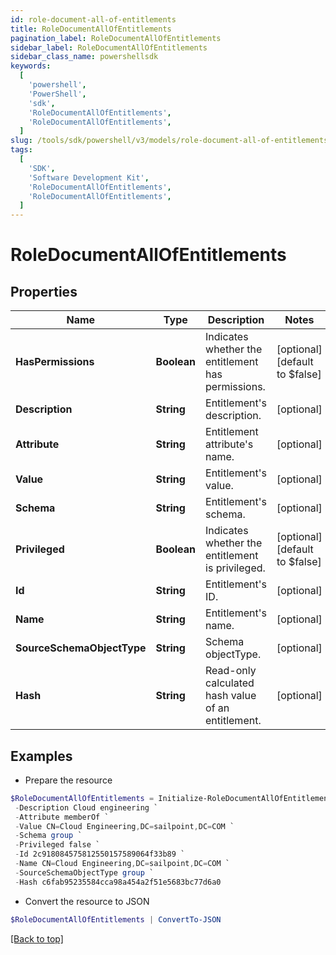 ```yaml
---
id: role-document-all-of-entitlements
title: RoleDocumentAllOfEntitlements
pagination_label: RoleDocumentAllOfEntitlements
sidebar_label: RoleDocumentAllOfEntitlements
sidebar_class_name: powershellsdk
keywords:
  [
    'powershell',
    'PowerShell',
    'sdk',
    'RoleDocumentAllOfEntitlements',
    'RoleDocumentAllOfEntitlements',
  ]
slug: /tools/sdk/powershell/v3/models/role-document-all-of-entitlements
tags:
  [
    'SDK',
    'Software Development Kit',
    'RoleDocumentAllOfEntitlements',
    'RoleDocumentAllOfEntitlements',
  ]
---
```


# RoleDocumentAllOfEntitlements

## Properties

| Name | Type | Description | Notes |
| --- | --- | --- | --- |
| **HasPermissions** | **Boolean** | Indicates whether the entitlement has permissions. | [optional] [default to $false] |
| **Description** | **String** | Entitlement's description. | [optional] |
| **Attribute** | **String** | Entitlement attribute's name. | [optional] |
| **Value** | **String** | Entitlement's value. | [optional] |
| **Schema** | **String** | Entitlement's schema. | [optional] |
| **Privileged** | **Boolean** | Indicates whether the entitlement is privileged. | [optional] [default to $false] |
| **Id** | **String** | Entitlement's ID. | [optional] |
| **Name** | **String** | Entitlement's name. | [optional] |
| **SourceSchemaObjectType** | **String** | Schema objectType. | [optional] |
| **Hash** | **String** | Read-only calculated hash value of an entitlement. | [optional] |

## Examples

- Prepare the resource

```powershell
$RoleDocumentAllOfEntitlements = Initialize-RoleDocumentAllOfEntitlements  -HasPermissions false `
 -Description Cloud engineering `
 -Attribute memberOf `
 -Value CN=Cloud Engineering,DC=sailpoint,DC=COM `
 -Schema group `
 -Privileged false `
 -Id 2c918084575812550157589064f33b89 `
 -Name CN=Cloud Engineering,DC=sailpoint,DC=COM `
 -SourceSchemaObjectType group `
 -Hash c6fab95235584cca98a454a2f51e5683bc77d6a0
```

- Convert the resource to JSON

```powershell
$RoleDocumentAllOfEntitlements | ConvertTo-JSON
```

[[Back to top]](#)
